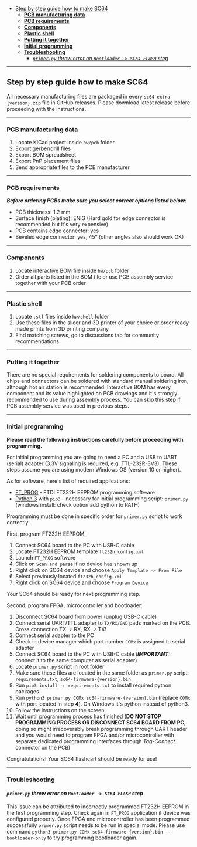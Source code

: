 - [Step by step guide how to make SC64](#step-by-step-guide-how-to-make-sc64)
  - [**PCB manufacturing data**](#pcb-manufacturing-data)
  - [**PCB requirements**](#pcb-requirements)
  - [**Components**](#components)
  - [**Plastic shell**](#plastic-shell)
  - [**Putting it together**](#putting-it-together)
  - [**Initial programming**](#initial-programming)
  - [**Troubleshooting**](#troubleshooting)
    - [*`primer.py` threw error on `Bootloader -> SC64 FLASH` step*](#primerpy-threw-error-on-bootloader---sc64-flash-step)

---

## Step by step guide how to make SC64

All necessary manufacturing files are packaged in every `sc64-extra-{version}.zip` file in GitHub releases.
Please download latest release before proceeding with the instructions.

---

### **PCB manufacturing data**

   1. Locate KiCad project inside `hw/pcb` folder
   2. Export gerber/drill files
   3. Export BOM spreadsheet
   4. Export PnP placement files
   5. Send appropriate files to the PCB manufacturer

---

### **PCB requirements**

***Before ordering PCBs make sure you select correct options listed below:***

  - PCB thickness: 1.2 mm
  - Surface finish (plating): ENIG (Hard gold for edge connector is recommended but it's very expensive)
  - PCB contains edge connector: yes
  - Beveled edge connector: yes, 45° (other angles also should work OK)

---

### **Components**

  1. Locate interactive BOM file inside `hw/pcb` folder
  2. Order all parts listed in the BOM file or use PCB assembly service together with your PCB order

---

### **Plastic shell**

  1. Locate `.stl` files inside `hw/shell` folder
  2. Use these files in the slicer and 3D printer of your choice or order ready made prints from 3D printing company
  3. Find matching screws, go to discussions tab for community recommendations

---

### **Putting it together**

There are no special requirements for soldering components to board.
All chips and connectors can be soldered with standard manual soldering iron, although hot air station is recommended.
Interactive BOM has every component and its value highlighted on PCB drawings and it's strongly recommended to use during assembly process.
You can skip this step if PCB assembly service was used in previous steps.

---

### **Initial programming**

**Please read the following instructions carefully before proceeding with programming.**

For initial programming you are going to need a PC and a USB to UART (serial) adapter (3.3V signaling is required, e.g. TTL-232R-3V3).
These steps assume you are using modern Windows OS (version 10 or higher).

As for software, here's list of required applications:
 - [FT_PROG](https://ftdichip.com/utilities/#ft_prog) - FTDI FT232H EEPROM programming software
 - [Python 3](https://www.python.org/downloads/) with `pip3` - necessary for initial programming script: `primer.py` (windows install: check option add python to PATH)

Programming must be done in specific order for `primer.py` script to work correctly.

First, program FT232H EEPROM:
 1. Connect SC64 board to the PC with USB-C cable
 2. Locate FT232H EEPROM template `ft232h_config.xml`
 3. Launch `FT_PROG` software
 4. Click on `Scan and parse` if no device has shown up
 5. Right click on SC64 device and choose `Apply Template -> From File`
 6. Select previously located `ft232h_config.xml`
 7. Right click on SC64 device and choose `Program Device`

Your SC64 should be ready for next programming step.

Second, program FPGA, microcontroller and bootloader:
 1. Disconnect SC64 board from power (unplug USB-C cable)
 2. Connect serial UART/TTL adapter to `TX/RX/GND` pads marked on the PCB. Cross connection TX -> RX, RX -> TX!
 3. Connect serial adapter to the PC
 4. Check in device manager which port number `COMx` is assigned to serial adapter
 5. Connect SC64 board to the PC with USB-C cable (***IMPORTANT:*** connect it to the same computer as serial adapter)
 6. Locate `primer.py` script in root folder
 7. Make sure these files are located in the same folder as `primer.py` script: `requirements.txt`, `sc64-firmware-{version}.bin`
 8. Run `pip3 install -r requirements.txt` to install required python packages
 9. Run `python3 primer.py COMx sc64-firmware-{version}.bin` (replace `COMx` with port located in step **4**). On Windows it's python instead of python3.
 10. Follow the instructions on the screen
 11. Wait until programming process has finished (**DO NOT STOP PROGRAMMING PROCESS OR DISCONNECT SC64 BOARD FROM PC**, doing so might irrecoverably break programming through UART header and you would need to program FPGA and/or microcontroller with separate dedicated programming interfaces through *Tag-Connect* connector on the PCB)

Congratulations! Your SC64 flashcart should be ready for use!

---

### **Troubleshooting**

#### *`primer.py` threw error on `Bootloader -> SC64 FLASH` step*

This issue can be attributed to incorrectly programmed FT232H EEPROM in the first programming step.
Check again in `FT_PROG` application if device was configured properly.
Once FPGA and microcontroller has been programmed successfully `primer.py` script needs to be run in special mode.
Please use command `python3 primer.py COMx sc64-firmware-{version}.bin --bootloader-only` to try programming bootloader again.
